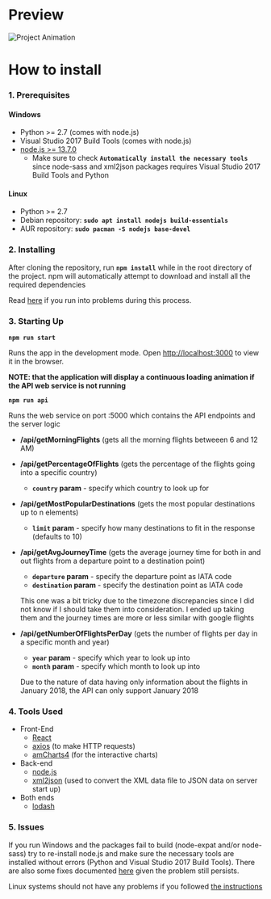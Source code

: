 # Preview

![Project Animation](https://media.giphy.com/media/dUefio9NY26Kw05Ecr/giphy.gif)

# How to install

### 1. Prerequisites
#### Windows
- Python >= 2.7 (comes with node.js)
- Visual Studio 2017 Build Tools (comes with node.js)
- [node.js >= 13.7.0](https://nodejs.org/en/)
  - Make sure to check **`Automatically install the necessary tools`** since node-sass and xml2json packages requires Visual Studio 2017 Build Tools and Python
#### Linux
- Python >= 2.7
- Debian repository: **`sudo apt install nodejs build-essentials`**
- AUR repository: **`sudo pacman -S nodejs base-devel`**

### 2. Installing

After cloning the repository, run **`npm install`** while in the root directory of the project. npm will automatically attempt to download and install all the required dependencies

Read [here](https://github.com/rdneagu/fs-a2-react#4-issues) if you run into problems during this process.

### 3. Starting Up

**`npm run start`**

Runs the app in the development mode.
Open [http://localhost:3000](http://localhost:3000) to view it in the browser.

**NOTE: that the application will display a continuous loading animation if the API web service is not running**

**`npm run api`**

Runs the web service on port :5000 which contains the API endpoints and the server logic
- **/api/getMorningFlights** (gets all the morning flights betweeen 6 and 12 AM)
- **/api/getPercentageOfFlights** (gets the percentage of the flights going into a specific country)
  - **`country` param** - specify which country to look up for
- **/api/getMostPopularDestinations** (gets the most popular destinations up to n elements)
  - **`limit` param** - specify how many destinations to fit in the response (defaults to 10)
- **/api/getAvgJourneyTime** (gets the average journey time for both in and out flights from a departure point to a destination point)
  - **`departure` param**   - specify the departure point as IATA code
  - **`destination` param** - specify the destination point as IATA code
  
  This one was a bit tricky due to the timezone discrepancies since I did not know if I should take them into consideration. I ended up taking them and the journey times are more or less similar with google flights
- **/api/getNumberOfFlightsPerDay** (gets the number of flights per day in a specific month and year)
  - **`year` param**  - specify which year to look up into
  - **`month` param** - specify which month to look up into
  
  Due to the nature of data having only information about the flights in January 2018, the API can only support January 2018

### 4. Tools Used

- Front-End
  - [React](https://reactjs.org/)
  - [axios](https://github.com/axios/axios) (to make HTTP requests)
  - [amCharts4](https://www.amcharts.com/docs/v4/) (for the interactive charts)
- Back-end
  - [node.js](https://nodejs.org/en/)
  - [xml2json](https://www.npmjs.com/package/xml2json) (used to convert the XML data file to JSON data on server start up)
- Both ends
  - [lodash](https://lodash.com/)

### 5. Issues

If you run Windows and the packages fail to build (node-expat and/or node-sass) try to re-install node.js and make sure the necessary tools are installed without errors (Python and Visual Studio 2017 Build Tools). There are also some fixes documented [here](https://github.com/astro/node-expat/blob/master/README.md#windows) given the problem still persists.

Linux systems should not have any problems if you followed [the instructions](https://github.com/rdneagu/fs-a2-react#1-prerequisites)
